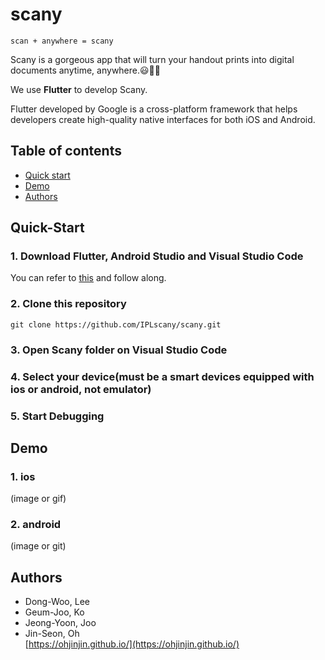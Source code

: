 # scany

~~~
scan + anywhere = scany
~~~

Scany is a gorgeous app that will turn your handout prints into digital documents anytime, anywhere.😃👌🏽<br/>

We use **Flutter** to develop Scany.<br/>

Flutter developed by Google is a cross-platform framework that helps developers create high-quality native interfaces for both iOS and Android.<br/>

## Table of contents

- [Quick start](#quick-start)
- [Demo](#demo)
- [Authors](#authors)

## Quick-Start
### 1. Download Flutter, Android Studio and Visual Studio Code<br/>
You can refer to [this](https://ohjinjin.github.io/flutter/start-flutter/) and follow along.<br/>

### 2. Clone this repository<br/>
~~~
git clone https://github.com/IPLscany/scany.git
~~~

### 3. Open Scany folder on Visual Studio Code<br/>

### 4. Select your device(must be a smart devices equipped with ios or android, not emulator)<br/>

### 5. Start Debugging<br/>

## Demo
### 1. ios<br/>
(image or gif)

### 2. android<br/>
(image or git)

## Authors
* Dong-Woo, Lee<br/>
* Geum-Joo, Ko<br/>
* Jeong-Yoon, Joo<br/>
* Jin-Seon, Oh<br/>
[https://ohjinjin.github.io/](https://ohjinjin.github.io/)<br/>
